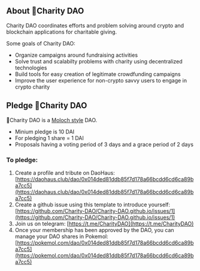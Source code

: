 ## About 🌱Charity DAO

Charity DAO coordinates efforts and problem solving around crypto and blockchain applications for charitable giving.

Some goals of Charity DAO:

- Organize campaigns around fundraising activities
- Solve trust and scalabilty problems with charity using decentralized technologies
- Build tools for easy creation of legitimate crowdfunding campaigns
- Improve the user experience for non-crypto savvy users to engage in crypto charity

## Pledge 🌱Charity DAO

🌱Charity DAO is a [Moloch style](https://medium.com/odyssy/moloch-primer-for-humans-9e6a4f258f78) DAO.

- Minium pledge is 10 DAI
- For pledging 1 share = 1 DAI
- Proposals having a voting period of 3 days and a grace period of 2 days

### To pledge:

1. Create a profile and tribute on DaoHaus: [https://daohaus.club/dao/0x014ded81ddb85f7d178a66bcdd6cd6ca89ba7cc5](https://daohaus.club/dao/0x014ded81ddb85f7d178a66bcdd6cd6ca89ba7cc5)
2. Create a github issue using this template to introduce yourself: [https://github.com/Charity-DAO/Charity-DAO.github.io/issues/1](https://github.com/Charity-DAO/Charity-DAO.github.io/issues/1)
3. Join us on telegram: [https://t.me/CharityDAO](https://t.me/CharityDAO)
4. Once your membership has been approved by the DAO, you can manage your DAO shares in Pokemol: [https://pokemol.com/dao/0x014ded81ddb85f7d178a66bcdd6cd6ca89ba7cc5](https://pokemol.com/dao/0x014ded81ddb85f7d178a66bcdd6cd6ca89ba7cc5)

